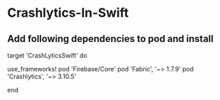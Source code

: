 # Crashlytics-In-Swift

## Add following dependencies to pod and install
target 'CrashLyticsSwift' do

  use_frameworks!
  pod 'Firebase/Core'
  pod 'Fabric', '~> 1.7.9'
  pod 'Crashlytics', '~> 3.10.5'

end
